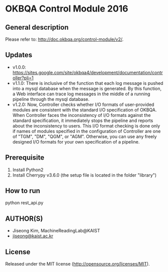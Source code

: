 OKBQA Control Module 2016
=====================================

General description
-----
Please refer to: http://doc.okbqa.org/control-module/v2/.

Updates
-----
* v1.0.0: https://sites.google.com/site/okbqa4/development/documentation/controller?pli=1
* v1.1.0: There is inclusive of the function that each log message is pushed into a mysql database when the message is generated. By this function, a Web interface can trace log messages in the middle of a running pipeline through the mysql database.
* v1.2.0: Now, Controller checks whether I/O formats of user-provided modules are consistent with the standard I/O specification of OKBQA. When Controller faces the inconsistency of I/O formats against the standard specification, it immediately stops the pipeline and reports about the inconsistency to users. This I/O format checking is done only if names of modules specified in the configuration of Controller are one of "TGM", "DM", "QGM", or "AGM". Otherwise, you can use any freely designed I/O formats for your own specification of a pipeline.

Prerequisite
-----
1) Install Python2
2) Install Cherrypy v3.6.0 (the setup file is located in the folder "library")

How to run
-----
python rest_api.py

AUTHOR(S)
---------
* Jiseong Kim, MachineReadingLab@KAIST
* jiseong@kaist.ac.kr

License
-------
Released under the MIT license (http://opensource.org/licenses/MIT).